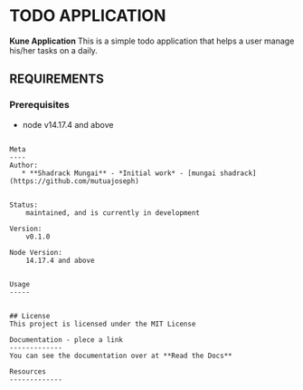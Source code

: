 # TODO APPLICATION

**Kune Application** This is a simple todo application that helps a user manage his/her tasks on a daily.

## REQUIREMENTS
### Prerequisites
* node v14.17.4 and above

```

Meta
----
Author:
   * **Shadrack Mungai** - *Initial work* - [mungai shadrack](https://github.com/mutuajoseph)


Status:
    maintained, and is currently in development

Version:
    v0.1.0

Node Version:
    14.17.4 and above


Usage
-----


## License
This project is licensed under the MIT License

Documentation - plece a link 
------------- 
You can see the documentation over at **Read the Docs**

Resources
-------------

